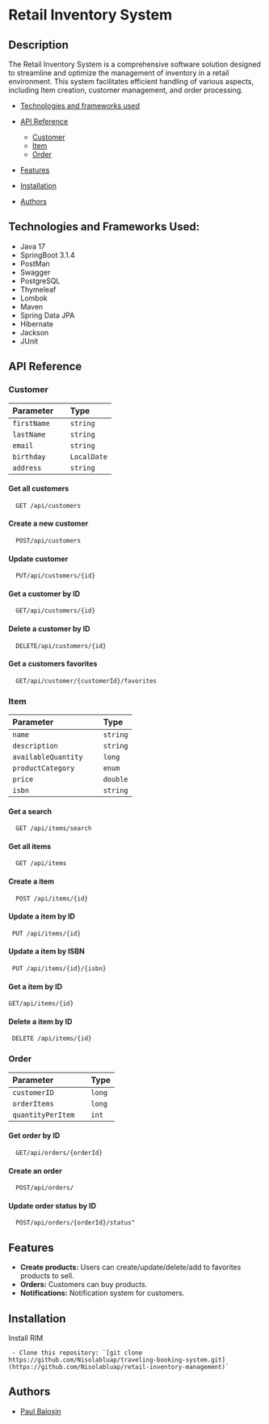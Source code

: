 # Retail Inventory System

## Description

The Retail Inventory System is a comprehensive software solution designed to streamline and optimize the management of inventory in a retail environment. This system facilitates efficient handling of various aspects, including Item creation, customer management, and order processing.

- [Technologies and frameworks used](#technologies-and-frameworks-used)
- [API Reference](#api-reference)
    * [Customer](#api-reference)
    * [Item](#api-reference)
    * [Order](#api-reference)

- [Features](#features)
- [Installation](#installation)
- [Authors](#authors)

 ## Technologies and Frameworks Used:
* Java 17
* SpringBoot 3.1.4
* PostMan
* Swagger
* PostgreSQL
* Thymeleaf
* Lombok
* Maven
* Spring Data JPA
* Hibernate
* Jackson
* JUnit

## API Reference

### Customer

| Parameter | Type     | 
| :-------- | :------- | 
| `firstName   ` | `string` | 
| `lastName   ` | `string` | 
| `email   ` | `string` | 
| `birthday  ` | `LocalDate` | 
| `address   ` | `string` |  

#### Get all customers
```http
  GET /api/customers
```
#### Create a new customer
```http
  POST/api/customers
```
#### Update customer
```http
  PUT/api/customers/{id}
```
#### Get a customer by ID
```http
  GET/api/customers/{id}
```
#### Delete a customer by ID
```http
  DELETE/api/customers/{id}
```
#### Get a customers favorites
```http
  GET/api/customer/{customerId}/favorites
```

### Item

| Parameter | Type     | 
| :-------- | :------- | 
| `name   ` | `string` | 
| `description   ` | `string` | 
| `availableQuantity   ` | `long` | 
| `productCategory  ` | `enum` | 
| `price  ` | `double` | 
| `isbn   ` | `string` |

#### Get a search
```http
  GET /api/items/search
```
#### Get all items
```http
  GET /api/items
```
#### Create a item
```http
  POST /api/items/{id}
```
#### Update a item by ID
```http
 PUT /api/items/{id}
```
#### Update a item by ISBN
```http
 PUT /api/items/{id}/{isbn}
```
#### Get a item by ID
```http
GET/api/items/{id}
```
#### Delete a item by ID
```http
 DELETE /api/items/{id}
```

### Order

| Parameter | Type     | 
| :-------- | :------- | 
| `customerID   ` | `long` | 
| `orderItems   ` | `long` | 
| `quantityPerItem  ` | `int` |  

#### Get order by ID
```http
  GET/api/orders/{orderId}
```
#### Create an order
```http
  POST/api/orders/
```
#### Update order status by ID
```http
  POST/api/orders/{orderId}/status"
```

## Features

- **Create products:** Users can create/update/delete/add to favorites products to sell.
- **Orders:** Customers can buy products.
- **Notifications:** Notification system for customers.



## Installation

Install RIM

```
 - Clone this repository: `[git clone https://github.com/Nisolabluap/traveling-booking-system.git](https://github.com/Nisolabluap/retail-inventory-management)`
```
## Authors
- [Paul Baloșin](https://github.com/Nisolabluap)
